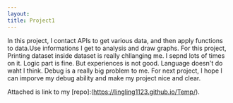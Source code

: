 ```yaml
---
layout: 
title: Project1
---
```


In this project, I contact APIs to get various data, and then apply functions to data.Use informations I get to analysis and draw graphs.
For this project, Printing dataset inside dataset is really chllanging me. I sepnd lots of times on it. Logic part is fine. But experiences is not good. 
Language doesn't do waht I think. Debug is a really big problem to me. For next project, I hope I can imporve my debug ability and make my project nice and clear.

Attached is link to my [repo]:(https://lingling1123.github.io/Temp/).
